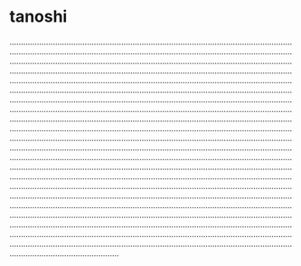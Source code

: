 # tanoshi

........................................................................................................................................................................................................................................................................................................................................................................................................................................................................................................................................................................................................................................................................................................................................................................................................................................................................................................................................................................................................................................................................................................................................................................................................................................................................................................................................................................................................................................................................................................................................................................................................................................................................................................................................................................................................................................................................................................................................................................................................................................................................................................................................................................................................................................................................................................................................................................................................................................................................................................................................................................................................................................................................................................................................................................................................................................................................................